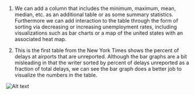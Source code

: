 1.  We can add a column that includes the minimum, maximum, mean, median, etc. as an additional table or as some summary statistics. Furthermore we can add interaction to the table through the form of sorting via decreasing or increasing unemployment rates, including visualizations such as bar charts or a map of the united states with an associated heat map. 

2. This is the first table from the New York Times shows the percent of delays at airports that are unreported. Although the bar graphs are a bit misleading in that the writer sorted by percent of delays unreported as a fraction of total delays, we can see the bar graph does a better job to visualize the numbers in the table.

![Alt text](http://graphics8.nytimes.com/newsgraphics/2014/02/03/delaysgrpahic/cf6a3c34a828c73f64fbb67797c5e268fc57df93/webDELAYS-artboard_1.png)
